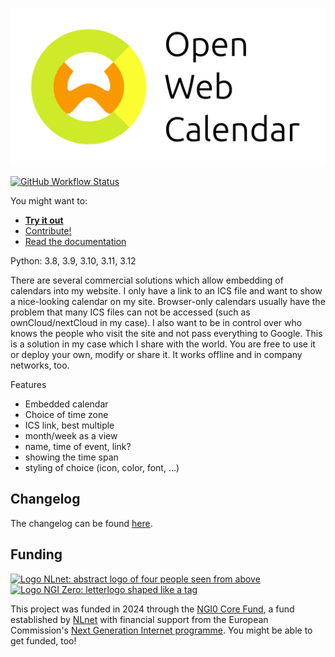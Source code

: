 [![Open Web Calendar](static/img/logo/github-social-preview.png)][web]

[![GitHub Workflow Status](https://img.shields.io/github/actions/workflow/status/niccokunzmann/open-web-calendar/run-tests.yml?logo=github)](https://github.com/niccokunzmann/open-web-calendar/actions)


You might want to:
- **[Try&nbsp;it&nbsp;out][web]**
- [Contribute!](https://open-web-calendar.quelltext.eu/contributing/)
- [Read the documentation][docs]


Python: 3.8, 3.9, 3.10, 3.11, 3.12

There are several commercial solutions which allow embedding of calendars into my website.
I only have a link to an ICS file and want to show a nice-looking calendar on my site.
Browser-only calendars usually have the problem that many ICS files can not be
accessed (such as ownCloud/nextCloud in my case).
I also want to be in control over who knows the people who
visit the site and not pass everything to Google.
This is a solution in my case which I share with the world.
You are free to use it or deploy your own, modify or share it.
It works offline and in company networks, too.

Features
- Embedded calendar
- Choice of time zone
- ICS link, best multiple
- month/week as a view
- name, time of event, link?
- showing the time span
- styling of choice (icon, color, font, ...)



[web]: https://open-web-calendar.hosted.quelltext.eu/
[docs]: https://open-web-calendar.quelltext.eu/

Changelog
---------

The changelog can be found [here](https://open-web-calendar.quelltext.eu/changelog/).

Funding
-------

[<img alt="Logo NLnet: abstract logo of four people seen from above" src="https://nlnet.nl/logo/banner.svg" height="50px" />](https://nlnet.nl/) [<img alt="Logo NGI Zero: letterlogo shaped like a tag" src="https://nlnet.nl/image/logos/NGI0Core_tag.svg" height="50px" />](https://nlnet.nl/core)

This project was funded in 2024 through the [NGI0 Core Fund](https://nlnet.nl/core), a fund established by [NLnet](https://nlnet.nl/) with financial support from the European Commission's [Next Generation Internet programme](https://ngi.eu/). You might be able to get funded, too!
